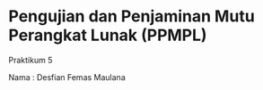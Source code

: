 # Pengujian dan Penjaminan Mutu Perangkat Lunak (PPMPL)

Praktikum 5

Nama : Desfian Femas Maulana

